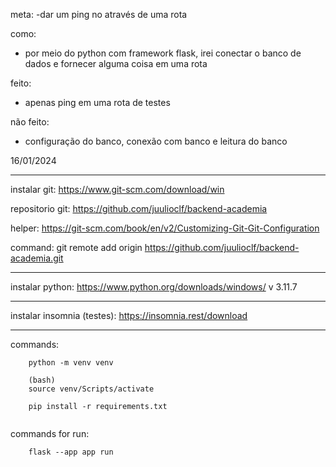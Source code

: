 meta: 
-dar um ping no através de uma rota

como:
- por meio do python com framework flask, irei conectar o banco de dados e fornecer alguma coisa em uma rota

feito:
- apenas ping em uma rota de testes

não feito:
- configuração do banco, conexão com banco e leitura do banco

16/01/2024

______________________________________________

instalar git:
https://www.git-scm.com/download/win

repositorio git:
https://github.com/juulioclf/backend-academia

helper:
https://git-scm.com/book/en/v2/Customizing-Git-Git-Configuration


command:
git remote add origin https://github.com/juulioclf/backend-academia.git

______________________________________________
instalar python:
https://www.python.org/downloads/windows/
v 3.11.7


_____________________________________________
instalar insomnia (testes):
https://insomnia.rest/download

____________________________________________


commands:

```
    python -m venv venv

    (bash)
    source venv/Scripts/activate

    pip install -r requirements.txt


```

commands for run:

```
    flask --app app run
```